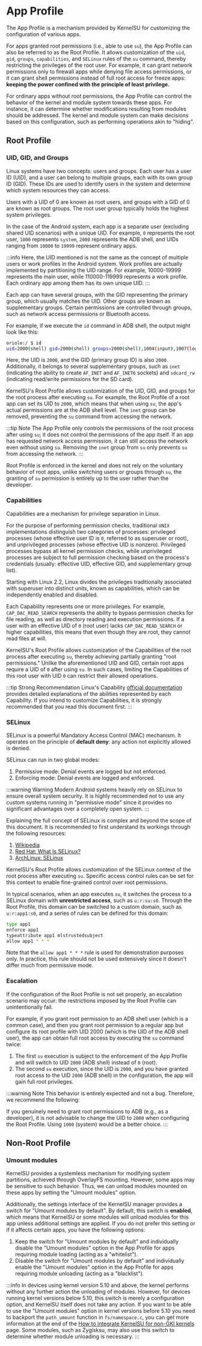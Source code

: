 # App Profile

The App Profile is a mechanism provided by KernelSU for customizing the configuration of various apps.

For apps granted root permissions (i.e., able to use `su`), the App Profile can also be referred to as the Root Profile. It allows customization of the `uid`, `gid`, `groups`, `capabilities`, and `SELinux` rules of the `su` command, thereby restricting the privileges of the root user. For example, it can grant network permissions only to firewall apps while denying file access permissions, or it can grant shell permissions instead of full root access for freeze apps: **keeping the power confined with the principle of least privilege.**

For ordinary apps without root permissions, the App Profile can control the behavior of the kernel and module system towards these apps. For instance, it can determine whether modifications resulting from modules should be addressed. The kernel and module system can make decisions based on this configuration, such as performing operations akin to "hiding".

## Root Profile

### UID, GID, and Groups

Linux systems have two concepts: users and groups. Each user has a user ID (UID), and a user can belong to multiple groups, each with its own group ID (GID). These IDs are used to identify users in the system and determine which system resources they can access.

Users with a UID of 0 are known as root users, and groups with a GID of 0 are known as root groups. The root user group typically holds the highest system privileges.

In the case of the Android system, each app is a separate user (excluding shared UID scenarios) with a unique UID. For example, `0` represents the root user, `1000` represents `system`, `2000` represents the ADB shell, and UIDs ranging from `10000` to `19999` represent ordinary apps.

:::info
Here, the UID mentioned is not the same as the concept of multiple users or work profiles in the Android system. Work profiles are actually implemented by partitioning the UID range. For example, 10000-19999 represents the main user, while 110000-119999 represents a work profile. Each ordinary app among them has its own unique UID.
:::

Each app can have several groups, with the GID representing the primary group, which usually matches the UID. Other groups are known as supplementary groups. Certain permissions are controlled through groups, such as network access permissions or Bluetooth access.

For example, if we execute the `id` command in ADB shell, the output might look like this:

```sh
oriole:/ $ id
uid=2000(shell) gid=2000(shell) groups=2000(shell),1004(input),1007(log),1011(adb),1015(sdcard_rw),1028(sdcard_r),1078(ext_data_rw),1079(ext_obb_rw),3001(net_bt_admin),3002(net_bt),3003(inet),3006(net_bw_stats),3009(readproc),3011(uhid),3012(readtracefs) context=u:r:shell:s0
```

Here, the UID is `2000`, and the GID (primary group ID) is also `2000`. Additionally, it belongs to several supplementary groups, such as `inet` (indicating the ability to create `AF_INET` and `AF_INET6` sockets) and `sdcard_rw` (indicating read/write permissions for the SD card).

KernelSU's Root Profile allows customization of the UID, GID, and groups for the root process after executing `su`. For example, the Root Profile of a root app can set its UID to `2000`, which means that when using `su`, the app's actual permissions are at the ADB shell level. The `inet` group can be removed, preventing the `su` command from accessing the network.

:::tip Note
The App Profile only controls the permissions of the root process after using `su`; it does not control the permissions of the app itself. If an app has requested network access permission, it can still access the network even without using `su`. Removing the `inet` group from `su` only prevents `su` from accessing the network.
:::

Root Profile is enforced in the kernel and does not rely on the voluntary behavior of root apps, unlike switching users or groups through `su`, the granting of `su` permission is entirely up to the user rather than the developer.

### Capabilities

Capabilities are a mechanism for privilege separation in Linux.

For the purpose of performing permission checks, traditional `UNIX` implementations distinguish two categories of processes: privileged processes (whose effective user ID is `0`, referred to as superuser or root), and unprivileged processes (whose effective UID is nonzero).  Privileged processes bypass all kernel permission checks, while unprivileged processes are subject to full permission checking based on the process's credentials (usually: effective UID, effective GID, and supplementary group list).

Starting with Linux 2.2, Linux divides the privileges traditionally associated with superuser into distinct units, known as capabilities, which can be independently enabled and disabled.

Each Capability represents one or more privileges. For example, `CAP_DAC_READ_SEARCH` represents the ability to bypass permission checks for file reading, as well as directory reading and execution permissions. If a user with an effective UID of `0` (root user) lacks `CAP_DAC_READ_SEARCH` or higher capabilities, this means that even though they are root, they cannot read files at will.

KernelSU's Root Profile allows customization of the Capabilities of the root process after executing `su`, thereby achieving partially granting "root permissions." Unlike the aforementioned UID and GID, certain root apps require a UID of `0` after using `su`. In such cases, limiting the Capabilities of this root user with UID `0` can restrict their allowed operations.

:::tip Strong Recommendation
Linux's Capability [official documentation](https://man7.org/linux/man-pages/man7/capabilities.7.html) provides detailed explanations of the abilities represented by each Capability. If you intend to customize Capabilities, it is strongly recommended that you read this document first.
:::

### SELinux

SELinux is a powerful Mandatory Access Control (MAC) mechanism. It operates on the principle of **default deny**: any action not explicitly allowed is denied.

SELinux can run in two global modes:

1. Permissive mode: Denial events are logged but not enforced.
2. Enforcing mode: Denial events are logged and enforced.

:::warning Warning
Modern Android systems heavily rely on SELinux to ensure overall system security. It is highly recommended not to use any custom systems running in "permissive mode" since it provides no significant advantages over a completely open system.
:::

Explaining the full concept of SELinux is complex and beyond the scope of this document. It is recommended to first understand its workings through the following resources:

1. [Wikipedia](https://en.wikipedia.org/wiki/Security-Enhanced_Linux)
2. [Red Hat: What Is SELinux?](https://www.redhat.com/en/topics/linux/what-is-selinux)
3. [ArchLinux: SELinux](https://wiki.archlinux.org/title/SELinux)

KernelSU's Root Profile allows customization of the SELinux context of the root process after executing `su`. Specific access control rules can be set for this context to enable fine-grained control over root permissions.

In typical scenarios, when an app executes `su`, it switches the process to a SELinux domain with **unrestricted access**, such as `u:r:su:s0`. Through the Root Profile, this domain can be switched to a custom domain, such as `u:r:app1:s0`, and a series of rules can be defined for this domain:

```sh
type app1
enforce app1
typeattribute app1 mlstrustedsubject
allow app1 * * *
```

Note that the `allow app1 * * *` rule is used for demonstration purposes only. In practice, this rule should not be used extensively since it doesn't differ much from permissive mode.

### Escalation

If the configuration of the Root Profile is not set properly, an escalation scenario may occur: the restrictions imposed by the Root Profile can unintentionally fail.

For example, if you grant root permission to an ADB shell user (which is a common case), and then you grant root permission to a regular app but configure its root profile with UID 2000 (which is the UID of the ADB shell user), the app can obtain full root access by executing the `su` command twice:

1. The first `su` execution is subject to the enforcement of the App Profile and will switch to UID `2000` (ADB shell) instead of `0` (root).
2. The second `su` execution, since the UID is `2000`, and you have granted root access to the UID `2000` (ADB shell) in the configuration, the app will gain full root privileges.

:::warning Note
This behavior is entirely expected and not a bug. Therefore, we recommend the following:

If you genuinely need to grant root permissions to ADB (e.g., as a developer), it is not advisable to change the UID to `2000` when configuring the Root Profile. Using `1000` (system) would be a better choice.
:::

## Non-Root Profile

### Umount modules

KernelSU provides a systemless mechanism for modifying system partitions, achieved through OverlayFS mounting. However, some apps may be sensitive to such behavior. Thus, we can unload modules mounted on these apps by setting the "Umount modules" option.

Additionally, the settings interface of the KernelSU manager provides a switch for "Umount modules by default". By default, this switch is **enabled**, which means that KernelSU or some modules will unload modules for this app unless additional settings are applied. If you do not prefer this setting or if it affects certain apps, you have the following options:

1. Keep the switch for "Umount modules by default" and individually disable the "Umount modules" option in the App Profile for apps requiring module loading (acting as a "whitelist").
2. Disable the switch for "Umount modules by default" and individually enable the "Umount modules" option in the App Profile for apps requiring module unloading (acting as a "blacklist").

:::info
In devices using kernel version 5.10 and above, the kernel performs without any further action the unloading of modules. However, for devices running kernel versions below 5.10, this switch is merely a configuration option, and KernelSU itself does not take any action. If you want to be able to use the "Umount modules" option in kernel versions before 5.10 you need to backport the `path_umount` function in `fs/namespace.c`, you can get more information at the end of the [How to integrate KernelSU for non-GKI kernels](https://kernelsu.org/guide/how-to-integrate-for-non-gki.html#how-to-backport-path_umount) page. Some modules, such as Zygisksu, may also use this switch to determine whether module unloading is necessary.
:::
